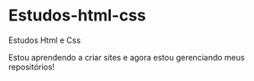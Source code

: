 # Estudos-html-css
 Estudos Html e Css

Estou aprendendo a criar sites  e agora estou gerenciando meus repositórios!